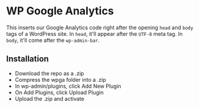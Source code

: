 # WP Google Analytics

This inserts our Google Analytics code right after the opening `head` and `body` tags of a WordPress site. In `head`, it'll appear after the `UTF-8` meta tag. In `body`, it'll come after the `wp-admin-bar`.

## Installation
- Download the repo as a .zip
- Compress the wpga folder into a .zip
- In wp-admin/plugins, click Add New Plugin
- On Add Plugins, click Upload Plugin
- Upload the .zip and activate